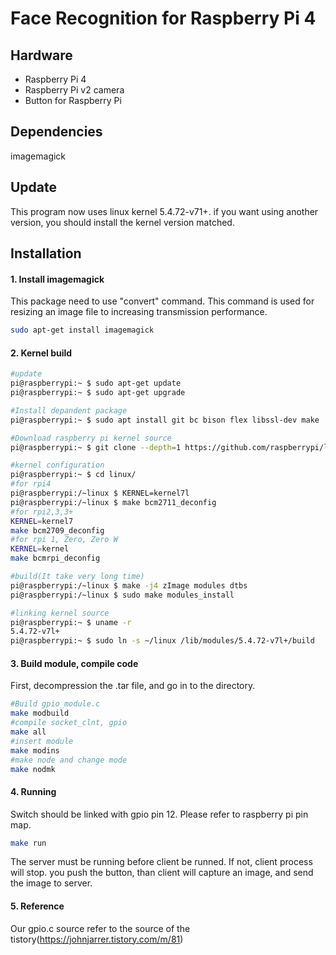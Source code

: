 # Face Recognition for Raspberry Pi 4 

## Hardware
* Raspberry Pi 4
* Raspberry Pi v2 camera 
* Button for Raspberry Pi

## Dependencies
imagemagick

## Update
This program now uses linux kernel 5.4.72-v71+. if you want using another version, you should install the kernel version matched.

## Installation
#### 1. Install imagemagick

This package need to use "convert" command. This command is used for resizing an image file to increasing transmission performance.
   
```bash
sudo apt-get install imagemagick
```

#### 2. Kernel build 
```bash
#update
pi@raspberrypi:~ $ sudo apt-get update
pi@raspberrypi:~ $ sudo apt-get upgrade

#Install depandent package
pi@raspberrypi:~ $ sudo apt install git bc bison flex libssl-dev make

#Download raspberry pi kernel source
pi@raspberrypi:~ $ git clone --depth=1 https://github.com/raspberrypi/linux

#kernel configuration
pi@raspberrypi:~ $ cd linux/
#for rpi4
pi@raspberrypi:/~linux $ KERNEL=kernel7l
pi@raspberrypi:/~linux $ make bcm2711_deconfig
#for rpi2,3,3+
KERNEL=kernel7
make bcm2709_deconfig
#for rpi 1, Zero, Zero W
KERNEL=kernel
make bcmrpi_deconfig

#build(It take very long time)
pi@raspberrypi:/~linux $ make -j4 zImage modules dtbs
pi@raspberrypi:/~linux $ sudo make modules_install

#linking kernel source
pi@raspberrypi:~ $ uname -r
5.4.72-v7l+
pi@raspberrypi:~ $ sudo ln -s ~/linux /lib/modules/5.4.72-v7l+/build
```

#### 3. Build module, compile code
First, decompression the .tar file, and go in to the directory.

```bash
#Build gpio_module.c
make modbuild
#compile socket_clnt, gpio
make all
#insert module
make modins
#make node and change mode
make nodmk
```

#### 4. Running
Switch should be linked with gpio pin 12. Please refer to raspberry pi pin map.
```bash
make run
```
The server must be running before client be runned. If not, client process will stop.
you push the button, than client will capture an image, and send the image to server.

#### 5. Reference
Our gpio.c source refer to the source of the tistory(https://johnjarrer.tistory.com/m/81)
